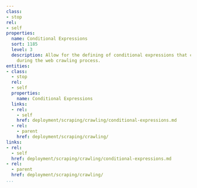 ```yaml
---
class:
- stop
rel:
- self
properties:
  name: Conditional Expressions
  sort: 1185
  level: 3
  description: Allow for the defining of conditional expressions that can be applied
    during the web crawling process.
entities:
- class:
  - stop
  rel:
  - self
  properties:
    name: Conditional Expressions
  links:
  - rel:
    - self
    href: deployment/scraping/crawling/conditional-expressions.md
  - rel:
    - parent
    href: deployment/scraping/crawling/
links:
- rel:
  - self
  href: deployment/scraping/crawling/conditional-expressions.md
- rel:
  - parent
  href: deployment/scraping/crawling/
...
```

